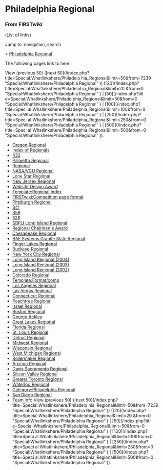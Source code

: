 # Philadelphia Regional

### From FIRSTwiki

(List of links)

Jump to: navigation, search

&lt; [Philadelphia
Regional](/index.php?title=Philadelphia_Regional&redirect=no "Philadelphia
Regional" )  

The following pages link to here:

View (previous 50) ([next 50](/index.php?title=Special:Whatlinkshere/Philadelp
hia_Regional&limit=50&from=7239 "Special:Whatlinkshere/Philadelphia Regional"
)) ([20](/index.php?title=Special:Whatlinkshere/Philadelphia_Regional&limit=20
&from=0 "Special:Whatlinkshere/Philadelphia Regional" ) | [50](/index.php?titl
e=Special:Whatlinkshere/Philadelphia_Regional&limit=50&from=0
"Special:Whatlinkshere/Philadelphia Regional" ) | [100](/index.php?title=Speci
al:Whatlinkshere/Philadelphia_Regional&limit=100&from=0
"Special:Whatlinkshere/Philadelphia Regional" ) | [250](/index.php?title=Speci
al:Whatlinkshere/Philadelphia_Regional&limit=250&from=0
"Special:Whatlinkshere/Philadelphia Regional" ) | [500](/index.php?title=Speci
al:Whatlinkshere/Philadelphia_Regional&limit=500&from=0
"Special:Whatlinkshere/Philadelphia Regional" )).

  * [Oregon Regional](/index.php/Oregon_Regional "Oregon Regional" )
  * [Index of Regionals](/index.php/Index_of_Regionals "Index of Regionals" )
  * [433](/index.php/433 "433" )
  * [Palmetto Regional](/index.php/Palmetto_Regional "Palmetto Regional" )
  * [Regional](/index.php/Regional "Regional" )
  * [NASA/VCU Regional](/index.php/NASA/VCU_Regional "NASA/VCU Regional" )
  * [Lone Star Regional](/index.php/Lone_Star_Regional "Lone Star Regional" )
  * [New Jersey Regional](/index.php/New_Jersey_Regional "New Jersey Regional" )
  * [Website Design Award](/index.php/Website_Design_Award "Website Design Award" )
  * [Template:Regional index](/index.php/Template:Regional_index "Template:Regional index" )
  * [FIRSTwiki:Competition page format](/index.php/FIRSTwiki:Competition_page_format "FIRSTwiki:Competition page format" )
  * [Pittsburgh Regional](/index.php/Pittsburgh_Regional "Pittsburgh Regional" )
  * [341](/index.php/341 "341" )
  * [358](/index.php/358 "358" )
  * [528](/index.php/528 "528" )
  * [SBPLI Long Island Regional](/index.php/SBPLI_Long_Island_Regional "SBPLI Long Island Regional" )
  * [Regional Chairman's Award](/index.php/Regional_Chairman%27s_Award "Regional Chairman's Award" )
  * [Chesapeake Regional](/index.php/Chesapeake_Regional "Chesapeake Regional" )
  * [BAE Systems Granite State Regional](/index.php/BAE_Systems_Granite_State_Regional "BAE Systems Granite State Regional" )
  * [Finger Lakes Regional](/index.php/Finger_Lakes_Regional "Finger Lakes Regional" )
  * [Buckeye Regional](/index.php/Buckeye_Regional "Buckeye Regional" )
  * [New York City Regional](/index.php/New_York_City_Regional "New York City Regional" )
  * [Long Island Regional (2004)](/index.php/Long_Island_Regional_%282004%29 "Long Island Regional \(2004\)" )
  * [Long Island Regional (2003)](/index.php/Long_Island_Regional_%282003%29 "Long Island Regional \(2003\)" )
  * [Long Island Regional (2002)](/index.php/Long_Island_Regional_%282002%29 "Long Island Regional \(2002\)" )
  * [Colorado Regional](/index.php/Colorado_Regional "Colorado Regional" )
  * [Template:Format/comp](/index.php/Template:Format/comp "Template:Format/comp" )
  * [Los Angeles Regional](/index.php/Los_Angeles_Regional "Los Angeles Regional" )
  * [Las Vegas Regional](/index.php/Las_Vegas_Regional "Las Vegas Regional" )
  * [Connecticut Regional](/index.php/Connecticut_Regional "Connecticut Regional" )
  * [Peachtree Regional](/index.php/Peachtree_Regional "Peachtree Regional" )
  * [Israel Regional](/index.php/Israel_Regional "Israel Regional" )
  * [Boston Regional](/index.php/Boston_Regional "Boston Regional" )
  * [George Ackley](/index.php/George_Ackley "George Ackley" )
  * [Great Lakes Regional](/index.php/Great_Lakes_Regional "Great Lakes Regional" )
  * [Florida Regional](/index.php/Florida_Regional "Florida Regional" )
  * [St. Louis Regional](/index.php/St._Louis_Regional "St. Louis Regional" )
  * [Detroit Regional](/index.php/Detroit_Regional "Detroit Regional" )
  * [Midwest Regional](/index.php/Midwest_Regional "Midwest Regional" )
  * [Wisconsin Regional](/index.php/Wisconsin_Regional "Wisconsin Regional" )
  * [West Michigan Regional](/index.php/West_Michigan_Regional "West Michigan Regional" )
  * [Boilermaker Regional](/index.php/Boilermaker_Regional "Boilermaker Regional" )
  * [Arizona Regional](/index.php/Arizona_Regional "Arizona Regional" )
  * [Davis Sacramento Regional](/index.php/Davis_Sacramento_Regional "Davis Sacramento Regional" )
  * [Silicon Valley Regional](/index.php/Silicon_Valley_Regional "Silicon Valley Regional" )
  * [Greater Toronto Regional](/index.php/Greater_Toronto_Regional "Greater Toronto Regional" )
  * [Waterloo Regional](/index.php/Waterloo_Regional "Waterloo Regional" )
  * [Category:Philadelphia Regional](/index.php/Category:Philadelphia_Regional "Category:Philadelphia Regional" )
  * [San Diego Regional](/index.php/San_Diego_Regional "San Diego Regional" )
  * [Team Info](/index.php/Team_Info "Team Info" )
View (previous 50) ([next 50](/index.php?title=Special:Whatlinkshere/Philadelp
hia_Regional&limit=50&from=7239 "Special:Whatlinkshere/Philadelphia Regional"
)) ([20](/index.php?title=Special:Whatlinkshere/Philadelphia_Regional&limit=20
&from=0 "Special:Whatlinkshere/Philadelphia Regional" ) | [50](/index.php?titl
e=Special:Whatlinkshere/Philadelphia_Regional&limit=50&from=0
"Special:Whatlinkshere/Philadelphia Regional" ) | [100](/index.php?title=Speci
al:Whatlinkshere/Philadelphia_Regional&limit=100&from=0
"Special:Whatlinkshere/Philadelphia Regional" ) | [250](/index.php?title=Speci
al:Whatlinkshere/Philadelphia_Regional&limit=250&from=0
"Special:Whatlinkshere/Philadelphia Regional" ) | [500](/index.php?title=Speci
al:Whatlinkshere/Philadelphia_Regional&limit=500&from=0
"Special:Whatlinkshere/Philadelphia Regional" )).

